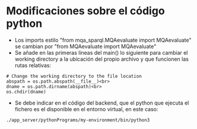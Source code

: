 # Modificaciones sobre el código python
- Los imports estilo "from mqa_sparql.MQAevaluate import MQAevaluate" se cambian por "from MQAevaluate import MQAevaluate"
- Se añade en las primeras lineas del main() lo siguiente para cambiar el working directory a la ubicación del propio archivo y que funcionen las rutas relativas:
```
# Change the working directory to the file location
abspath = os.path.abspath(__file__)<br>
dname = os.path.dirname(abspath)<br>
os.chdir(dname)
```
- Se debe indicar en el código del backend, que el python que ejecuta el fichero es el disponible en el entorno virtual, en este caso:
```
./app_server/pythonPrograms/my-environment/bin/python3
```